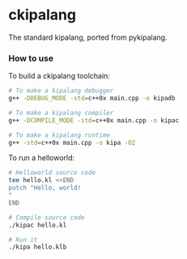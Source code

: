 ckipalang
========
The standard kipalang, ported from pykipalang.

### How to use
To build a ckipalang toolchain:

```bash
# To make a kipalang debugger
g++ -DDEBUG_MODE -std=c++0x main.cpp -o kipadb

# To make a kipalang compiler
g++ -DCOMPILE_MODE -std=c++0x main.cpp -o kipac

# To make a kipalang runtime
g++ -std=c++0x main.cpp -o kipa -O2
```

To run a helloworld:

```bash
# Helloworld source code
tee hello.kl <<END
putch "Hello, world!
"
END

# Compile source code
./kipac hello.kl

# Run it
./kipa hello.klb
```
